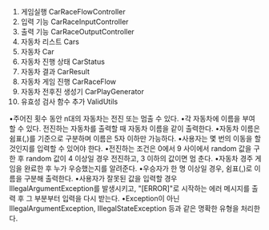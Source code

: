 
1. 게임실행 CarRaceFlowController
2. 입력 기능 CarRaceInputController
3. 출력 기능 CarRaceOutputController
4. 자동차 리스트 Cars
5. 자동차 Car
6. 자동차 진행 상태 CarStatus
7. 자동차 결과 CarResult
8. 자동차 게임 진행 CarRaceFlow
9. 자동차 전후진 생성기 CarPlayGenerator
10. 유효성 검사 함수 추가 ValidUtils

•주어진 횟수 동안 n대의 자동차는 전진 또는 멈출 수 있다.
•각 자동차에 이름을 부여할 수 있다. 전진하는 자동차를 출력할 때 자동차 이름을 같이 출력한다.
•자동차 이름은 쉼표(,)를 기준으로 구분하며 이름은 5자 이하만 가능하다.
•사용자는 몇 번의 이동을 할 것인지를 입력할 수 있어야 한다.
•전진하는 조건은 0에서 9 사이에서 random 값을 구한 후 random 값이 4 이상일 경우 전진하고, 3 이하의 값이면 멈
춘다.
•자동차 경주 게임을 완료한 후 누가 우승했는지를 알려준다.
•우승자가 한 명 이상일 경우, 쉼표(,)로 이름을 구분해 출력한다.
•사용자가 잘못된 값을 입력할 경우 IllegalArgumentException를 발생시키고, "[ERROR]"로 시작하는 에러 메시지를
출력 후 그 부분부터 입력을 다시 받는다.
•Exception이 아닌 IllegalArgumentException, IllegalStateException 등과 같은 명확한 유형을 처리한다.